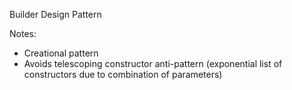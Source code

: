 Builder Design Pattern

Notes: 
- Creational pattern 
- Avoids telescoping constructor anti-pattern (exponential list of constructors due to combination of parameters)
